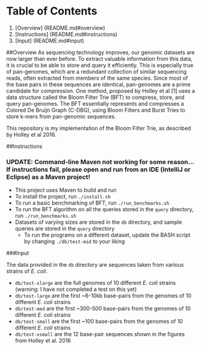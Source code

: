 # Table of Contents

1. [Overview] (README.md#overview)
2. [Instructions] (README.md#instructions)
3. [Input] (README.md#input)

##Overview
As sequencing technology improves, our genomic datasets are now larger than ever before. To extract valuable information from this data, it is crucial to be able to store and query it efficiently. This is especially true of pan-genomes, which are a redundant collection of similar sequencing reads, often extracted from members of the same species. Since most of the base pairs in these sequences are identical, pan-genomes are a prime candidate for compression. One method, proposed by Holley et al [1] uses a data structure called the Bloom Filter Trie (BFT) to compress, store, and query pan-genomes. The BFT essentially represents and compresses a Colored De Bruijn Graph (C-DBG), using Bloom Filters and Burst Tries to store k-mers from pan-genomic sequences.

This repository is my implementation of the Bloom Filter Trie, as described by Holley et al 2016.


##Instructions

### UPDATE: Command-line Maven not working for some reason... If instructions fail, please open and run from an IDE (IntelliJ or Eclipse) as a Maven project! 

* This project uses Maven to build and run
* To install the project, run `./install.sh`
* To run a basic benchmarking of BFT, run `./run_benchmarks.sh`
* To run the BFT algorithm on all the queries stored in the `query` directory, run `./run_benchmarks.sh`
* Datasets of varying sizes are stored in the `db` directory, and sample queries are stored in the `query` directory
    * To run the programs on a different dataset, update the BASH script by changing `./db/test-mid` to your liking


###Input

The data provided in the `db` directory are sequences taken from various strains of _E. coli_.
* `db/test-xlarge` are the full genomes of 10 different _E. coli_ strains (warning: I have not completed a test on this yet)
* `db/test-large` are the first ~6-10kb base-pairs from the genomes of 10 different _E. coli_ strains
* `db/test-med` are the first ~300-500 base-pairs from the genomes of 10 different _E. coli_ strains
* `db/test-small` are the first ~100 base-pairs from the genomes of 10 different _E. coli_ strains
* `db/test-xsmall` are the 12 base-pair sequences shown in the figures from Holley et al. 2016